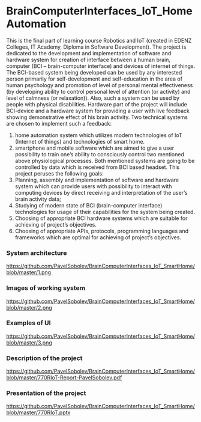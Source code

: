 # BrainComputerInterfaces_IoT_HomeAutomation

This is the final part of learning course Robotics and IoT (created in EDENZ Colleges, IT Academy, Diploma in Software Development).
The project is dedicated to the development and implementation of software and hardware system for creation of interface between a human brain, computer (BCI – brain-computer interface) and devices of internet of things. The BCI-based system being developed can be used by any interested person primarily for self-development and self-education in the area of human psychology and promotion of level of personal mental effectiveness (by developing ability to control personal level of attention (or activity) and level of calmness (or relaxation)). Also, such a system can be used by people with physical disabilities.  Hardware part of the project will include BCI-device and a hardware system for providing a user with live feedback showing demonstrative effect of his brain activity.  Two technical systems are chosen to implement such a feedback:
1.	home automation system which utilizes modern technologies of IoT (Internet of things) and technologies of smart home.
2.	smartphone and mobile software which are aimed to give a user possibility to train one’s ability to consciously control two mentioned above physiological processes.
Both mentioned systems are going to be controlled by data which is received from BCI based headset.
This project peruses the following goals:
1.	Planning, assembly and implementation of software and hardware system which can provide users with possibility to interact with computing devices by direct receiving and interpretation of the user’s brain activity data;
2.	Studying of modern state of BCI (brain-computer interface) technologies for usage of their capabilities for the system being created. 
3.	Choosing of appropriate BCI hardware systems which are suitable for achieving of project’s objectives.
4.	Choosing of appropriate APIs, protocols, programming languages and frameworks which are optimal for achieving of project’s objectives.


### System architecture
https://github.com/PavelSobolev/BrainComputerInterfaces_IoT_SmartHome/blob/master/1.png

### Images of working system
https://github.com/PavelSobolev/BrainComputerInterfaces_IoT_SmartHome/blob/master/2.png

### Examples of UI
https://github.com/PavelSobolev/BrainComputerInterfaces_IoT_SmartHome/blob/master/3.png

### Description of the project
https://github.com/PavelSobolev/BrainComputerInterfaces_IoT_SmartHome/blob/master/770RIoT-Report-PavelSobolev.pdf

### Presentation of the project
https://github.com/PavelSobolev/BrainComputerInterfaces_IoT_SmartHome/blob/master/770RIoT.pptx
